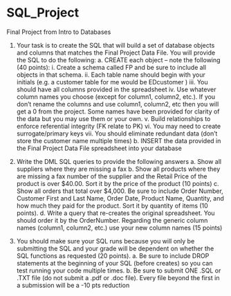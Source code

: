 # SQL_Project
Final Project from Intro to Databases

1. Your task is to create the SQL that will build a set of database objects and columns that matches the Final Project Data File. You will provide the SQL to do the following:
a. CREATE each object – note the following (40 points):
i. Create a schema called FP and be sure to include all objects in that schema.
ii. Each table name should begin with your initials (e.g. a customer table for me would be EDcustomer )
iii. You should have all columns provided in the spreadsheet
iv. Use whatever column names you choose (except for column1, column2, etc.). If you don’t rename the columns and use column1, column2, etc then you will get a 0 from the project. Some names have been provided for clarity of the data but you may use them or your own.
v. Build relationships to enforce referential integrity (FK relate to PK)
vi. You may need to create surrogate/primary keys
vii. You should eliminate redundant data (don’t store the customer name multiple times)
b. INSERT the data provided in the Final Project Data File spreadsheet into your database

2. Write the DML SQL queries to provide the following answers
a. Show all suppliers where they are missing a fax
b. Show all products where they are missing a fax number of the supplier and the
Retail Price of the product is over $40.00. Sort it by the price of the product (10 points)
c. Show all orders that total over $4,000. Be sure to include Order Number,
Customer First and Last Name, Order Date, Product Name, Quantity, and how
much they paid for the product. Sort it by quantity of items (10 points).
d. Write a query that re-creates the original spreadsheet. You should order it by the
OrderNumber. Regarding the generic column names (column1, column2, etc.)
use your new column names (15 points)

3. You should make sure your SQL runs because you will only be submitting the SQL and
your grade will be dependent on whether the SQL functions as requested (20 points).
a. Be sure to include DROP statements at the beginning of your SQL (before creates)
so you can test running your code multiple times.
b. Be sure to submit ONE .SQL or .TXT file (do not submit a .pdf or .doc file). Every
file beyond the first in a submission will be a -10 pts reduction
